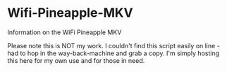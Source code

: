 # Wifi-Pineapple-MKV
Information on the WiFi Pineapple MKV  
  
Please note this is NOT my work.  I couldn't find this script easily on line - had to hop in the way-back-machine and grab a copy.  I'm simply hosting this here for my own use and for those in need.
